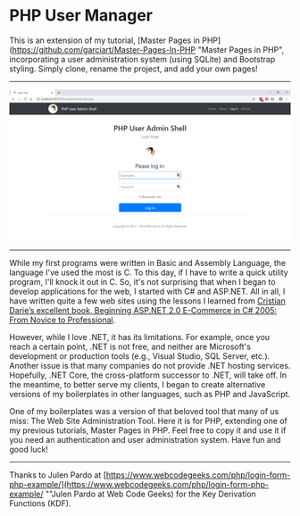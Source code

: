 # PHP User Manager
This is an extension of my tutorial, [Master Pages in PHP](https://github.com/garciart/Master-Pages-In-PHP "Master Pages in PHP", incorporating a user administration system (using SQLite) and Bootstrap styling. Simply clone, rename the project, and add your own pages!

---

![PHP User Manager](README/readme00.png)

---

While my first programs were written in Basic and Assembly Language, the language I've used the most is C. To this day, if I have to write a quick utility program, I'll knock it out in C. So, it's not surprising that when I began to develop applications for the web, I started with C# and ASP.NET. All in all, I have written quite a few web sites using the lessons I learned from [Cristian Darie’s excellent book, Beginning ASP.NET 2.0 E-Commerce in C# 2005: From Novice to Professional](https://www.apress.com/us/book/9781590594681 "Beginning ASP.NET 2.0 E-Commerce in C# 2005").

However, while I love .NET, it has its limitations. For example, once you reach a certain point, .NET is not free, and neither are Microsoft's development or production tools (e.g., Visual Studio, SQL Server, etc.). Another issue is that many companies do not provide .NET hosting services. Hopefully, .NET Core, the cross-platform successor to .NET, will take off. In the meantime, to better serve my clients, I began to create alternative versions of my boilerplates in other languages, such as PHP and JavaScript. 

One of my boilerplates was a version of that beloved tool that many of us miss: The Web Site Administration Tool. Here it is for PHP, extending one of my previous tutorials, Master Pages in PHP. Feel free to copy it and use it if you need an authentication and user administration system. Have fun and good luck!

---

Thanks to Julen Pardo at [https://www.webcodegeeks.com/php/login-form-php-example/](https://www.webcodegeeks.com/php/login-form-php-example/ ""Julen Pardo at Web Code Geeks) for the Key Derivation Functions (KDF).
